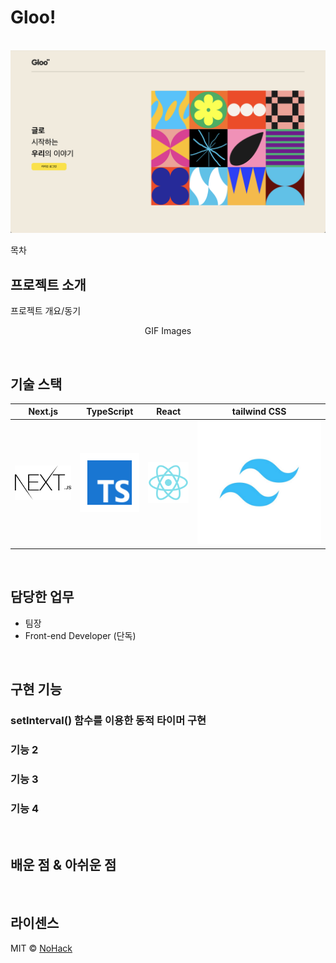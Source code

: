 # Gloo!

<p align="center">
  <br>
  <img src="./sources/gloo-main.png">
  <br>
</p>

목차

## 프로젝트 소개

<p align="justify">
프로젝트 개요/동기
</p>

<p align="center">
GIF Images
</p>

<br>

## 기술 스택

| Next.js | TypeScript |  React   |  tailwind CSS   |
| :--------: | :--------: | :------: | :-----: |
|   ![next]    |   ![ts]    | ![react] | ![tailwind] |

<br>

## 담당한 업무
- 팀장
- Front-end Developer (단독)
<br>

## 구현 기능

### setInterval() 함수를 이용한 동적 타이머 구현

### 기능 2

### 기능 3

### 기능 4

<br>

## 배운 점 & 아쉬운 점

<p align="justify">

</p>

<br>

## 라이센스

MIT &copy; [NoHack](mailto:lbjp114@gmail.com)

<!-- Stack Icon Refernces -->

[next]: ./sources/next.png
[ts]: ./sources/typescript.svg
[react]: ./sources/react.svg
[tailwind]: ./sources/tailwind.jpg
